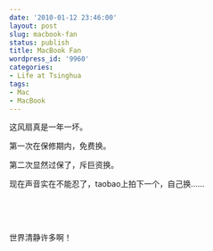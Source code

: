 ```yaml
---
date: '2010-01-12 23:46:00'
layout: post
slug: macbook-fan
status: publish
title: MacBook Fan
wordpress_id: '9960'
categories:
- Life at Tsinghua
tags:
- Mac
- MacBook
---
```


这风扇真是一年一坏。

第一次在保修期内，免费换。

第二次显然过保了，斥巨资换。

现在声音实在不能忍了，taobao上拍下一个，自己换……

 

 

世界清静许多啊！
